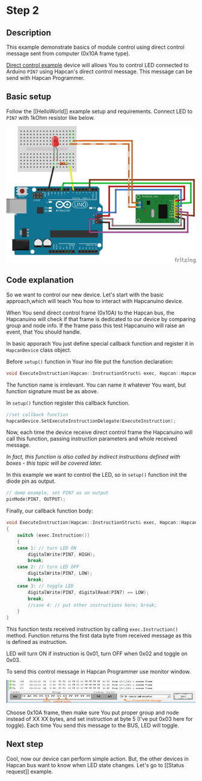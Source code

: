 # Step 2

## Description

This example demonstrate basics of module control using direct control message sent from computer (0x10A frame type).

[Direct control example](https://github.com/Onixarts/Hapcanuino/blob/master/examples/DirectControl/DirectControl.ino) device will allows You to control LED connected to Arduino `PIN7` using Hapcan's direct control message. This message can be send with Hapcan Programmer.

## Basic setup

Follow the [[HelloWorld]] example setup and requirements. Connect LED to `PIN7` with 1kOhm resistor like below.

![Direct control fritzing scheme](/img/direct-control-fritzing.png)

## Code explanation

So we want to control our new device. Let's start with the basic approach,which will teach You how to interact with Hapcanuino device.

When You send direct control frame (0x10A) to the Hapcan bus, the Hapcanuino will check if that frame is dedicated to our device by comparing group and node info. If the frame pass this test Hapcanuino will raise an event, that You should handle.

In basic apporach You just define special callback function and register it in `HapcanDevice` class object.

Before `setup()` function in Your ino file put the function declaration:

```C++
void ExecuteInstruction(Hapcan::InstructionStruct& exec, Hapcan::HapcanMessage& message);
```
The function name is irrelevant. You can name it whatever You want, but function signature must be as above.

In `setup()` function register this callback function.

```C++
//set callback function
hapcanDevice.SetExecuteInstructionDelegate(ExecuteInstruction);
```

Now, each time the device receive direct control frame the Hapcanuino will call this function, passing instruction parameters and whole received message.

_In fact, this function is also called by indirect instructions defined with boxes - this topic will be covered later._

In this example we want to control the LED, so in `setup()` function init the diode pin as output.

```C++
// demo example, set PIN7 as an output
pinMode(PIN7, OUTPUT);
```

Finally, our callback function body:

```C++
void ExecuteInstruction(Hapcan::InstructionStruct& exec, Hapcan::HapcanMessage& message)
{
	switch (exec.Instruction())
	{
	case 1: // turn LED ON
		digitalWrite(PIN7, HIGH);
		break;
	case 2: // turn LED OFF
		digitalWrite(PIN7, LOW);
		break;
	case 3: // toggle LED
		digitalWrite(PIN7, digitalRead(PIN7) == LOW);
		break;
		//case 4: // put other instructions here; break;
	}
}
```

This function tests received instruction by calling `exec.Instruction()` method. Function returns the first data byte from received message as this is defined as instruction.

LED will turn ON if instruction is 0x01, turn OFF when 0x02 and toggle on 0x03.

To send this control message in Hapcan Programmer use monitor window.

![Hapcan programmer send control frame](/img/hapcan-programmer-send-control-frame.png)

Choose 0x10A frame, then make sure You put proper group and node instead of XX XX bytes, and set instruction at byte 5 (I've put 0x03 here for toggle).
Each time You send this message to the BUS, LED will toggle.

## Next step
Cool, now our device can perform simple action. But, the other devices in Hapcan bus want to know when LED state changes. Let's go to [[Status request]] example.